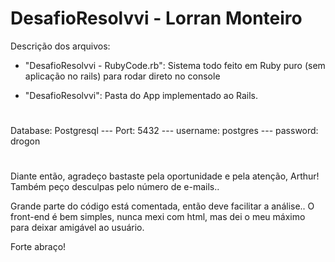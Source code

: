 # DesafioResolvvi - Lorran Monteiro

Descrição dos arquivos:

- "DesafioResolvvi - RubyCode.rb": Sistema todo feito em Ruby puro (sem aplicação no rails) para rodar direto no console

- "DesafioResolvvi": Pasta do App implementado ao Rails.

#

Database: Postgresql --- Port: 5432 --- username: postgres --- password: drogon

#

Diante então, agradeço bastaste pela oportunidade e pela atenção, Arthur! Também peço desculpas pelo número de e-mails..

Grande parte do código está comentada, então deve facilitar a análise.. O front-end é bem simples, nunca mexi com html, mas dei o meu máximo para deixar amigável ao usuário.

Forte abraço!
